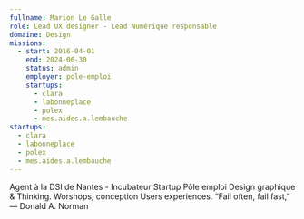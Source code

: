 ```yaml
---
fullname: Marion Le Galle
role: Lead UX designer - Lead Numérique responsable
domaine: Design
missions:
  - start: 2016-04-01
    end: 2024-06-30
    status: admin
    employer: pole-emploi
    startups:
      - clara
      - labonneplace
      - polex
      - mes.aides.a.lembauche
startups:
  - clara
  - labonneplace
  - polex
  - mes.aides.a.lembauche
---
```

Agent à la DSI de Nantes - Incubateur Startup Pôle emploi Design graphique & Thinking. Worshops, conception Users experiences. “Fail often, fail fast,” ― Donald A. Norman